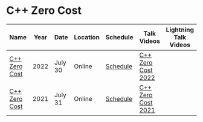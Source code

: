 # C++ Zero Cost

| Name | Year | Date | Location | Schedule | Talk Videos | Lightning Talk Videos  | Slides | Video Channel |
|---|---|---|---|---|---|---|---|---|
| [C++ Zero Cost](https://yandex.ru/promo/events/yandex-cxxzerocostconf/cxxzerocostconf_cc-2022) | 2022 | July 30 | Online | [Schedule](https://yandex.ru/promo/events/yandex-cxxzerocostconf/cxxzerocostconf_cc-2022) | [C++ Zero Cost 2022](https://www.youtube.com/playlist?list=PLQC2_0cDcSKDax22kVCWIY9xV7PpTOLAj) |  | | [YouTube](https://www.youtube.com/c/%D0%A0%D0%B0%D0%B7%D1%80%D0%B0%D0%B1%D0%BE%D1%82%D0%BA%D0%B0/) |
| [C++ Zero Cost](https://events.yandex.ru/events/c-zero-cost-conf) | 2021 | July 31 | Online | [Schedule](https://yandex.ru/promo/events/yandex-cxxzerocostconf/cxxzerocostconf_cc-2022) | [C++ Zero Cost 2021](https://www.youtube.com/playlist?list=PLQC2_0cDcSKDax22kVCWIY9xV7PpTOLAj) |  | | [YouTube](https://www.youtube.com/c/%D0%A0%D0%B0%D0%B7%D1%80%D0%B0%D0%B1%D0%BE%D1%82%D0%BA%D0%B0/) |
